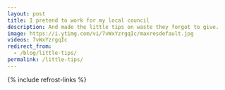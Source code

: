 ```yaml
---
layout: post
title: I pretend to work for my local council
description: And made the little tips on waste they forgot to give.
image: https://i.ytimg.com/vi/7vWxYzrgqIc/maxresdefault.jpg
videos: 7vWxYzrgqIc
redirect_from:
  - /blog/little-tips/
permalink: /little-tips/
---
```


<div class="youtube-player" data-id="{{ page.videos }}" data-thumb="{{ page.image }}"></div>

<div class="youtube-player" data-id="3VTb5GsVS-A" data-thumb="https://i.ytimg.com/vi/3VTb5GsVS-A/maxresdefault.jpg"></div>

<div class="youtube-player" data-id="DBDEsVl6NAs" data-thumb="https://i.ytimg.com/vi/DBDEsVl6NAs/maxresdefault.jpg"></div>

<div class="youtube-player" data-id="1re8Y-JoD78" data-thumb="https://i.ytimg.com/vi/1re8Y-JoD78/maxresdefault.jpg"></div>

<div class="youtube-player" data-id="T9oX3DvAjFk" data-thumb="https://i.ytimg.com/vi/T9oX3DvAjFk/maxresdefault.jpg"></div>

<div class="youtube-player" data-id="d49jRA9aTh8" data-thumb="https://i.ytimg.com/vi/d49jRA9aTh8/maxresdefault.jpg"></div>

<div class="youtube-player" data-id="T9oX3DvAjFk" data-thumb="https://i.ytimg.com/vi/T9oX3DvAjFk/maxresdefault.jpg"></div>

{% include refrost-links %}
